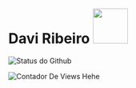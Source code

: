 # Davi Ribeiro <img src="https://github.com/Davi8002/Davi8002/assets/164496370/81302803-6e64-4ab4-afa7-5404dfa98d60" width="70px">
![Status do Github](https://github-readme-stats.vercel.app/api?username=Davi8002&PAT_1=show_icons=true&bg_color=7d4009&text_color=FFF&title_color=FFFF&icon_color=FFF&PAT_1)

![Contador De Views Hehe](https://komarev.com/ghpvc/?username=Davi8002&color=orange)
